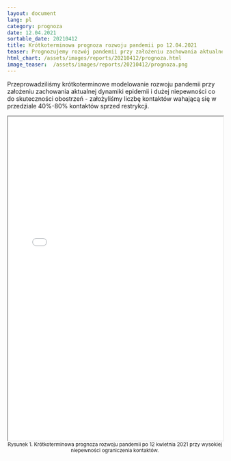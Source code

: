 ```yaml
---
layout: document
lang: pl
category: prognoza
date: 12.04.2021
sortable_date: 20210412
title: Krótkoterminowa prognoza rozwoju pandemii po 12.04.2021 
teaser: Prognozujemy rozwój pandemii przy założeniu zachowania aktualnej dynamiki epidemii.
html_chart: /assets/images/reports/20210412/prognoza.html
image_teaser:  /assets/images/reports/20210412/prognoza.png
---
```


Przeprowadziliśmy krótkoterminowe modelowanie rozwoju pandemii przy założeniu zachowania aktualnej dynamiki epidemii 
i dużej niepewności co do skuteczności obostrzeń - założyliśmy liczbę kontaktów wahającą się w przedziale 
40%-80% kontaktów sprzed restrykcji. 


<div style="text-align: center" class="row 80%">
    <span class="image fit">
        <iframe src="{{ page.html_chart }}" alt="" style="width: 100%; height:54em;"></iframe>
    </span>
    <small>Rysunek 1. Krótkoterminowa prognoza rozwoju pandemii po 12 kwietnia 2021 przy wysokiej niepewności ograniczenia kontaktów.</small>
</div>
